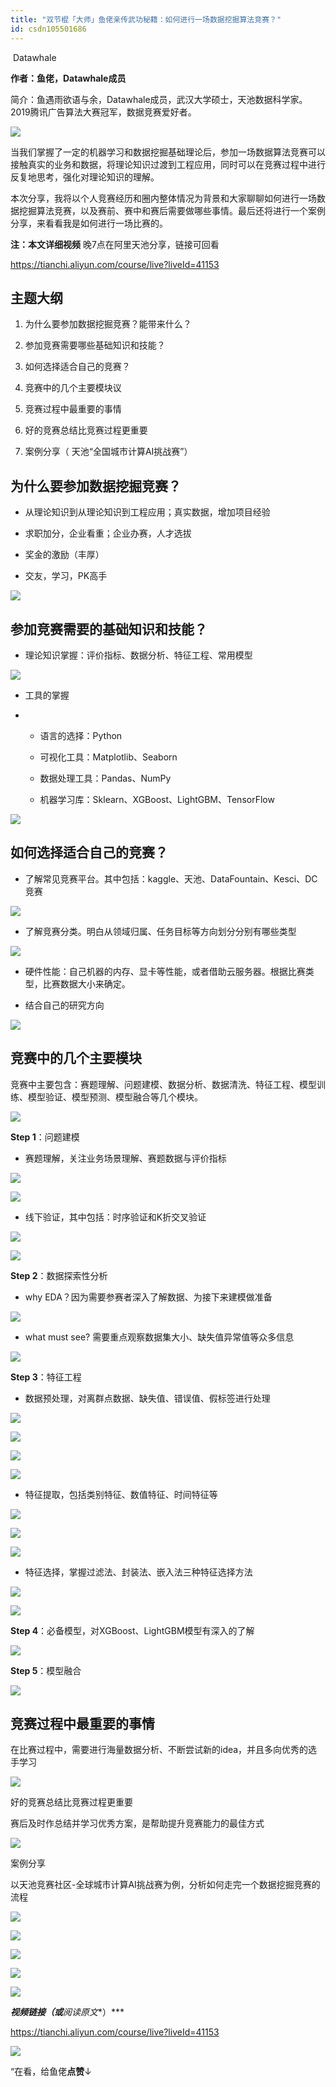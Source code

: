 ```yaml
---
title: "双节棍「大师」鱼佬亲传武功秘籍：如何进行一场数据挖掘算法竞赛？"
id: csdn105501686
---
```


 Datawhale 

**作者：鱼佬，Datawhale成员**

简介：鱼遇雨欲语与余，Datawhale成员，武汉大学硕士，天池数据科学家。2019腾讯广告算法大赛冠军，数据竞赛爱好者。

![](../img/67af01436f203c8d7f1283422697aaa8.png)

当我们掌握了一定的机器学习和数据挖掘基础理论后，参加一场数据算法竞赛可以接触真实的业务和数据，将理论知识过渡到工程应用，同时可以在竞赛过程中进行反复地思考，强化对理论知识的理解。

本次分享，我将以个人竞赛经历和圈内整体情况为背景和大家聊聊如何进行一场数据挖掘算法竞赛，以及赛前、赛中和赛后需要做哪些事情。最后还将进行一个案例分享，来看看我是如何进行一场比赛的。

**注：**本文详细视频**** 晚7点在阿里天池分享，链接可回看

https://tianchi.aliyun.com/course/live?liveId=41153

## 主题大纲

1.  为什么要参加数据挖掘竞赛？能带来什么？

2.  参加竞赛需要哪些基础知识和技能？

3.  如何选择适合自己的竞赛？

4.  竞赛中的几个主要模块议

5.  竞赛过程中最重要的事情

6.  好的竞赛总结比竞赛过程更重要

7.  案例分享（ 天池“全国城市计算AI挑战赛”）

## 为什么要参加数据挖掘竞赛？

*   从理论知识到从理论知识到工程应用；真实数据，增加项目经验

*   求职加分，企业看重；企业办赛，人才选拔

*   奖金的激励（丰厚）

*   交友，学习，PK高手

![](../img/1b756547c0ac7b1d56c44683e2448f27.png)

## 参加竞赛需要的基础知识和技能？

*   理论知识掌握：评价指标、数据分析、特征工程、常用模型

![](../img/c26f5e285d0172b22bf6e85a7f5534e9.png)

*   工具的掌握    

*   *   语言的选择：Python

    *   可视化工具：Matplotlib、Seaborn

    *   数据处理工具：Pandas、NumPy

    *   机器学习库：Sklearn、XGBoost、LightGBM、TensorFlow

![](../img/1b928cbafe98028f12bd96064560d913.png)

## 如何选择适合自己的竞赛？

*   了解常见竞赛平台。其中包括：kaggle、天池、DataFountain、Kesci、DC竞赛

![](../img/5b343f9b7627344d2f900c670c491c5c.png)

*   了解竞赛分类。明白从领域归属、任务目标等方向划分分别有哪些类型

![](../img/321e05654682058b2cda2e7034ab3948.png)

*   硬件性能：自己机器的内存、显卡等性能，或者借助云服务器。根据比赛类型，比赛数据大小来确定。

*   结合自己的研究方向

![](../img/052a152117260bafb5c66ea62d186886.png)

## 竞赛中的几个主要模块

竞赛中主要包含：赛题理解、问题建模、数据分析、数据清洗、特征工程、模型训练、模型验证、模型预测、模型融合等几个模块。

![](../img/9fdbad1ff2be323109a64c35f50c3a38.png)

**Step 1**：问题建模

*   赛题理解，关注业务场景理解、赛题数据与评价指标

![](../img/afac74165fc52f7c15abb93cfbd33dcb.png)

![](../img/cd82790b0b2cd9a169174a088b358d2c.png)

*   线下验证，其中包括：时序验证和K折交叉验证

![](../img/08db7e9b11b370452bfeefab793a5541.png)

![](../img/1177831cea30ca9e78c812258ea373cb.png)

**Step 2**：数据探索性分析

*   why EDA？因为需要参赛者深入了解数据、为接下来建模做准备

![](../img/3ef2e715f704735f954ee4455055ae3c.png)

*   what must see? 需要重点观察数据集大小、缺失值异常值等众多信息

![](../img/e518fd363966593d2b753190c34ae577.png)

**Step 3**：特征工程

*   数据预处理，对离群点数据、缺失值、错误值、假标签进行处理

![](../img/1144ab51c59a22aeb3f4f69736999568.png)

![](../img/1abad81fe247240027c0a41da297baf5.png)

![](../img/392db052d799ece53bb4b81f684d8d99.png)

![](../img/16aa361a67252a9b169cfeadea35f071.png)

*   特征提取，包括类别特征、数值特征、时间特征等

![](../img/1e47cbe77e9660110ab7c191a5055721.png)

![](../img/51eb3610d2dfbaa5934e1f712b82b31d.png)

![](../img/cc9f5d15eb8fc71aa354bd49ba1687a3.png)

*   特征选择，掌握过滤法、封装法、嵌入法三种特征选择方法

![](../img/e950d50e952ae7fed498d7aa10c1d421.png)

![](../img/9f706b8f5c60104c5ddd6df135616aeb.png)

**Step 4**：必备模型，对XGBoost、LightGBM模型有深入的了解

![](../img/79b4acdae90372c6e0f38337880e4c54.png)

**Step 5**：模型融合

![](../img/0ac151b0b10f609ee0cfe21bb00fb869.png)

## 竞赛过程中最重要的事情

在比赛过程中，需要进行海量数据分析、不断尝试新的idea，并且多向优秀的选手学习

![](../img/fea933c3643249169f8e760d66a9e7db.png)

好的竞赛总结比竞赛过程更重要

赛后及时作总结并学习优秀方案，是帮助提升竞赛能力的最佳方式

![](../img/a69270e4d10f7e8c11005d9d3c4f8a80.png)

案例分享

以天池竞赛社区-全球城市计算AI挑战赛为例，分析如何走完一个数据挖掘竞赛的流程

![](../img/b7aeef57e4fde935f18d4ac6dff67781.png)

![](../img/eeaa8c04850bfa41ee997cbcb830e821.png)

![](../img/b463c4a0a4fb228cda9128aff6e18ca6.png)

![](../img/775460d2f09bc6c1e271d4feb26d7701.png)

![](../img/11d096c5f191ef37e6ec3d8619be1bb6.png)

***视频链接（或**阅读原文**）***

https://tianchi.aliyun.com/course/live?liveId=41153

![](../img/ac1260bd6d55ebcd4401293b8b1ef5ff.png)

“在看，给鱼佬**点赞**↓